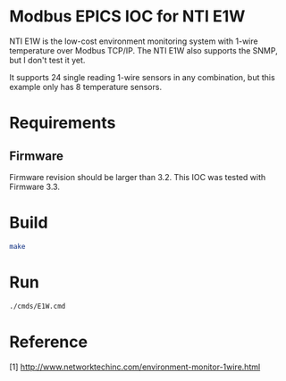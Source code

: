 # Modbus EPICS IOC for NTI E1W

NTI E1W is the low-cost environment monitoring system with 1-wire temperature over Modbus TCP/IP. The NTI E1W also supports the SNMP, but I don't test it yet. 

It supports 24 single reading 1-wire sensors in any combination, but this example only has 8 temperature sensors.

# Requirements

## Firmware 

Firmware revision should be larger than 3.2. This IOC was tested with Firmware 3.3. 

# Build

```bash
make 
```

# Run

```bash
./cmds/E1W.cmd 
```

# Reference 

[1] <http://www.networktechinc.com/environment-monitor-1wire.html>
